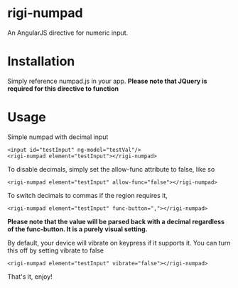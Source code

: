# rigi-numpad
An AngularJS directive for numeric input.

# Installation
Simply reference numpad.js in your app. **Please note that JQuery is required for this directive to function**

# Usage

Simple numpad with decimal input
```
<input id="testInput" ng-model="testVal"/>
<rigi-numpad element="testInput"></rigi-numpad>
```

To disable decimals, simply set the allow-func attribute to false, like  so

```
<rigi-numpad element="testInput" allow-func="false"></rigi-numpad>
```

To switch decimals to commas if the region requires it, 

```
<rigi-numpad element="testInput" func-button=","></rigi-numpad>
```

**Please note that the value will be parsed back with a decimal regardless of the func-button. It is a purely visual setting.**

By default, your device will vibrate on keypress if it supports it. You can turn this off by setting vibrate to false

```
<rigi-numpad element="testInput" vibrate="false"></rigi-numpad>
```

That's it, enjoy!
